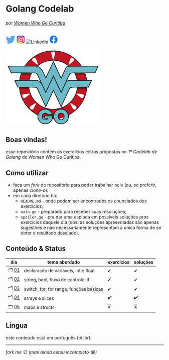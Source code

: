 # Golang Codelab
###### por [Women Who Go Curitiba](https://womenwhogocwb.github.io)
[![Twitter](./static/twitter-logo.png)](https://twitter.com/womenwhogocwb)
[![Instagram](./static/instagram-logo.png)](https://instagram.com/womenwhogocwb)
[![LinkedIn](./static/linkedin-logo.png)](https://www.linkedin.com/company/40847620)
[![Facebook](./static/facebook-logo.png)](https://facebook.com/womenwhogocwb)
 
![](static/logo-wwgcwb.png)

## Boas vindas! 

esse repositório contém os exercícios extras propostos no *1º Codelab de Golang* do Women Who Go Curitiba.

## Como utilizar
- faça um _fork_ do repositório para poder trabalhar nele (ou, se preferir, apenas _clone-o_).
- em cada diretório há:
  - `README.md` - onde podem ser encontrados os enunciados dos exercícios;
  - `main.go` - preparado para receber suas resoluções;
  - `spoiler.go` - pra dar uma espiada em possíveis soluções pros exercícios daquele dia (obs: as soluções apresentadas são apenas sugestões e não necessariamente representam a única forma de se obter o resultado desejado).

## Conteúdo & Status

dia | tema abordado | exercícios | soluções
--- | ------------- | ---------- | --------
🗂 [01](./codelab_dia_01) | declaração de variáveis, int e float | ✔ | ✔
🗂 [02](./codelab_dia_02) | string, bool, fluxo de controle: if | ✔ | ✔
🗂 [03](./codelab_dia_03) | switch, for, for range, funções básicas | ✔ | ✔
🗂 [04](./codelab_dia_04) | arrays e slices | ✔️ | ✔️ 
🗂 [05](./codelab_dia_05) | maps e structs  | ⏳ | ⏳ 

## Língua

este conteúdo está em português (pt-br).

---------
 
_fork me :D (mas ainda estou incompleto 😭)_
